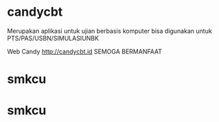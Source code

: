 # candycbt
Merupakan aplikasi untuk ujian berbasis komputer 
bisa digunakan untuk PTS/PAS/USBN/SIMULASIUNBK

Web Candy http://candycbt.id
SEMOGA BERMANFAAT
# smkcu
# smkcu
